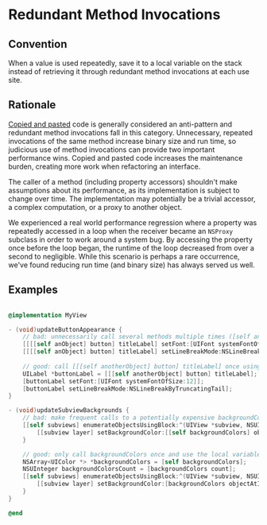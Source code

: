 # Redundant Method Invocations

## Convention

When a value is used repeatedly, save it to a local variable on the stack instead of retrieving it through redundant method invocations at each use site.

## Rationale

[Copied and pasted](https://en.wikipedia.org/wiki/Copy_and_paste_programming) code is generally considered an anti-pattern and redundant method invocations fall in this category. Unnecessary, repeated invocations of the same method increase binary size and run time, so judicious use of method invocations can provide two important performance wins. Copied and pasted code increases the maintenance burden, creating more work when refactoring an interface.

The caller of a method (including property accessors) shouldn't make assumptions about its performance, as its implementation is subject to change over time. The implementation may potentially be a trivial accessor, a complex computation, or a proxy to another object.

We experienced a real world performance regression where a property was repeatedly accessed in a loop when the receiver became an `NSProxy` subclass in order to work around a system bug. By accessing the property once before the loop began, the runtime of the loop decreased from over a second to negligible. While this scenario is perhaps a rare occurrence, we've found reducing run time (and binary size) has always served us well.

## Examples

```Objective-C

@implementation MyView

- (void)updateButtonAppearance {
	// bad: unnecessarily call several methods multiple times ([self anObject], [anObject button], and [button titleLabel])
	[[[[self anObject] button] titleLabel] setFont:[UIFont systemFontOfSize:12]];
	[[[[self anObject] button] titleLabel] setLineBreakMode:NSLineBreakByTruncatingTail];
	
	// good: call [[[self anotherObject] button] titleLabel] once using a local variable to invoke its methods
	UILabel *buttonLabel = [[[self anotherObject] button] titleLabel];
	[buttonLabel setFont:[UIFont systemFontOfSize:12]];
	[buttonLabel setLineBreakMode:NSLineBreakByTruncatingTail];
}

- (void)updateSubviewBackgrounds {
	// bad: make frequent calls to a potentially expensive backgroundColors method call
	[[self subviews] enumerateObjectsUsingBlock:^(UIView *subview, NSUInteger index, __unused BOOL *stop) {
		[[subview layer] setBackgroundColor:[[self backgroundColors] objectAtIndex:(index % [[self backgroundColors] count])]];
	}

	// good: only call backgroundColors once and use the local variable to access values
	NSArray<UIColor *> *backgroundColors = [self backgroundColors];
	NSUInteger backgroundColorsCount = [backgroundColors count];
	[[self subviews] enumerateObjectsUsingBlock:^(UIView *subview, NSUInteger index, __unused BOOL *stop) {
		[[subview layer] setBackgroundColor:[backgroundColors objectAtIndex:(index % backgroundColorsCount)]];
	}
}

@end
```
